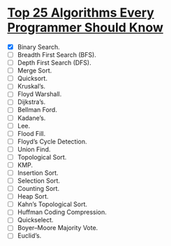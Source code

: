 # [Top 25 Algorithms Every Programmer Should Know](https://medium.com/techie-delight/top-25-algorithms-every-programmer-should-know-373246b4881b)

- [x] Binary Search.
- [ ] Breadth First Search (BFS).
- [ ] Depth First Search (DFS).
- [ ] Merge Sort.
- [ ] Quicksort.
- [ ] Kruskal’s.
- [ ] Floyd Warshall.
- [ ] Dijkstra’s.
- [ ] Bellman Ford.
- [ ] Kadane’s.
- [ ] Lee.
- [ ] Flood Fill.
- [ ] Floyd’s Cycle Detection.
- [ ] Union Find.
- [ ] Topological Sort.
- [ ] KMP.
- [ ] Insertion Sort.
- [ ] Selection Sort.
- [ ] Counting Sort.
- [ ] Heap Sort.
- [ ] Kahn’s Topological Sort.
- [ ] Huffman Coding Compression.
- [ ] Quickselect.
- [ ] Boyer–Moore Majority Vote.
- [ ] Euclid’s.
